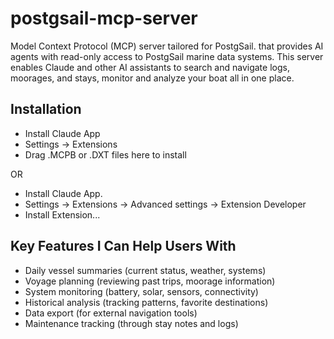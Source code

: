 # postgsail-mcp-server

Model Context Protocol (MCP) server tailored for PostgSail. that provides AI agents with read-only access to PostgSail marine data systems. This server enables Claude and other AI assistants to search and navigate logs, moorages, and stays, monitor and analyze your boat all in one place.

## Installation

* Install Claude App
* Settings -> Extensions
* Drag .MCPB or .DXT files here to install

OR

* Install Claude App.
* Settings -> Extensions -> Advanced settings -> Extension Developer
* Install Extension...

## Key Features I Can Help Users With

* Daily vessel summaries (current status, weather, systems)
* Voyage planning (reviewing past trips, moorage information)
* System monitoring (battery, solar, sensors, connectivity)
* Historical analysis (tracking patterns, favorite destinations)
* Data export (for external navigation tools)
* Maintenance tracking (through stay notes and logs)